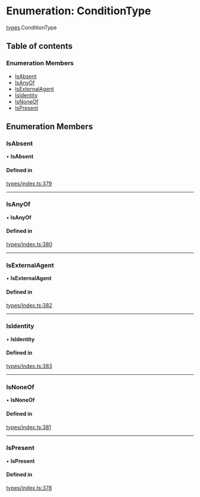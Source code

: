 # Enumeration: ConditionType

[types](../wiki/types).ConditionType

## Table of contents

### Enumeration Members

- [IsAbsent](../wiki/types.ConditionType#isabsent)
- [IsAnyOf](../wiki/types.ConditionType#isanyof)
- [IsExternalAgent](../wiki/types.ConditionType#isexternalagent)
- [IsIdentity](../wiki/types.ConditionType#isidentity)
- [IsNoneOf](../wiki/types.ConditionType#isnoneof)
- [IsPresent](../wiki/types.ConditionType#ispresent)

## Enumeration Members

### IsAbsent

• **IsAbsent**

#### Defined in

[types/index.ts:379](https://github.com/PolymathNetwork/polymesh-sdk/blob/c6fe1be3/src/types/index.ts#L379)

___

### IsAnyOf

• **IsAnyOf**

#### Defined in

[types/index.ts:380](https://github.com/PolymathNetwork/polymesh-sdk/blob/c6fe1be3/src/types/index.ts#L380)

___

### IsExternalAgent

• **IsExternalAgent**

#### Defined in

[types/index.ts:382](https://github.com/PolymathNetwork/polymesh-sdk/blob/c6fe1be3/src/types/index.ts#L382)

___

### IsIdentity

• **IsIdentity**

#### Defined in

[types/index.ts:383](https://github.com/PolymathNetwork/polymesh-sdk/blob/c6fe1be3/src/types/index.ts#L383)

___

### IsNoneOf

• **IsNoneOf**

#### Defined in

[types/index.ts:381](https://github.com/PolymathNetwork/polymesh-sdk/blob/c6fe1be3/src/types/index.ts#L381)

___

### IsPresent

• **IsPresent**

#### Defined in

[types/index.ts:378](https://github.com/PolymathNetwork/polymesh-sdk/blob/c6fe1be3/src/types/index.ts#L378)
